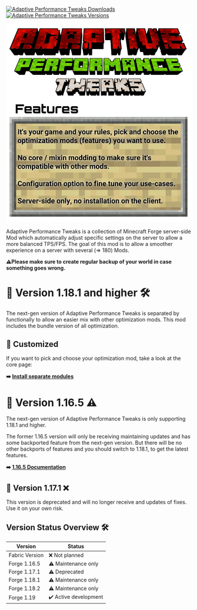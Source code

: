 [![Adaptive Performance Tweaks Downloads](http://cf.way2muchnoise.eu/full_adaptive-performance-tweaks_downloads.svg)](https://www.curseforge.com/minecraft/mc-mods/adaptive-performance-tweaks)
[![Adaptive Performance Tweaks Versions](http://cf.way2muchnoise.eu/versions/Minecraft_adaptive-performance-tweaks_all.svg)](https://www.curseforge.com/minecraft/mc-mods/adaptive-performance-tweaks)

![Adaptive Performance Tweaks: Game Rules][header]

Adaptive Performance Tweaks is a collection of Minecraft Forge server-side Mod which automatically adjust specific settings on the server to allow a more balanced TPS/FPS.
The goal of this mod is to allow a smoother experience on a server with several (=> 180) Mods.

**⚠️Please make sure to create regular backup of your world in case something goes wrong.**

# 🚀 Version 1.18.1 and higher 🛠️

The next-gen version of Adaptive Performance Tweaks is separated by functionally to allow an easier mix with other optimization mods.
This mod includes the bundle version of all optimization.

## 🔭 Customized

If you want to pick and choose your optimization mod, take a look at the core page:

**➡️ [Install separate modules][core]**

# 🚀 Version 1.16.5 ⚠️

The next-gen version of Adaptive Performance Tweaks is only supporting 1.18.1 and higher.

The former 1.16.5 version will only be receiving maintaining updates and has some backported feature from the next-gen version.
But there will be no other backports of features and you should switch to 1.18.1, to get the latest features.

**➡️ [1.16.5 Documentation][adaptive_performance_tweaks_legacy]**

## 🚀 Version 1.17.1 ❌

This version is deprecated and will no longer receive and updates of fixes. Use it on your own risk.

## Version Status Overview 🛠️

| Version        | Status                |
| -------------- | --------------------- |
| Fabric Version | ❌ Not planned        |
| Forge 1.16.5   | ⚠️ Maintenance only   |
| Forge 1.17.1   | ⚠️ Deprecated         |
| Forge 1.18.1   | ⚠️ Maintenance only   |
| Forge 1.18.2   | ⚠️ Maintenance only   |
| Forge 1.19     | ✔️ Active development |

[header]: ../assets/aptweaks-header.png

[adaptive_performance_tweaks_legacy]: https://github.com/MarkusBordihn/BOs-Adaptive-Performance-Tweaks/tree/1.16.5
[bundled]: https://www.curseforge.com/minecraft/mc-mods/adaptive-performance-tweaks
[core]: https://www.curseforge.com/minecraft/mc-mods/adaptive-performance-tweaks-core
[gamerules]: https://www.curseforge.com/minecraft/mc-mods/adaptive-performance-tweaks-gamerules
[items]: https://www.curseforge.com/minecraft/mc-mods/adaptive-performance-tweaks-items
